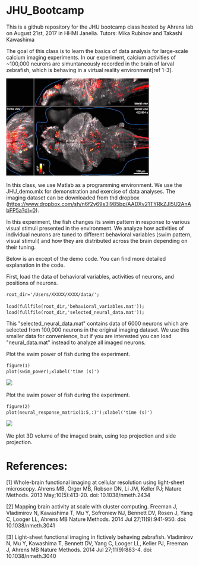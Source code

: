 # JHU_Bootcamp

This is a github repository for the JHU bootcamp class hosted by Ahrens lab on August 21st, 2017 in HHMI Janelia. 
Tutors: Mika Rubinov and Takashi Kawashima

The goal of this class is to learn the basics of data analysis for large-scale calcium imaging experiments. In our experiment, calcium activities of ~100,000 neurons are simuntaneously recorded in the brain of larval zebrafish, which is behaving in a virtual reality environment[ref 1-3]. 

<img src="./pics/maxresdefault.jpg" width="384">


In this class, we use Matlab as a programming environment. We use the JHU_demo.mlx for demonstration and exercise of data analyses. The imaging dataset can be downloaded from thd dropbox (https://www.dropbox.com/sh/n6f2y69s3l985bp/AADXv21TYRkZJI5U2AnAbFP5a?dl=0). 

In this experiment, the fish changes its swim pattern in response to various visual stimuli presented in the environment. We analyze how activities of individual neurons are tuned to different behavioral variables (swim pattern, visual stimuli) and how they are distributed across the brain depending on their tuning.

Below is an except of the demo code. You can find more detailed explanation in the code.

First, load the data of behavioral variables, activities of neurons, and positions of neurons.

    root_dir='/Users/XXXXX/XXXX/data/';

    load(fullfile(root_dir,'behavioral_variables.mat'));
    load(fullfile(root_dir,'selected_neural_data.mat'));

This "selected_neural_data.mat" contains data of 6000 neurons which are selected from 100,000 neurons in the original imaging dataset. We use this smaller data for convenience, but if you are interested you can load "neural_data.mat" instead to analyze all imaged neurons. 

Plot the swim power of fish during the experiment.

    figure(1)
    plot(swim_power);xlabel('time (s)')
   
<img src="./pics/swim_power" width="576">

Plot the swim power of fish during the experiment.

    figure(2)
    plot(neural_response_matrix(1:5,:)');xlabel('time (s)')
   
<img src="./pics/neural_response" width="576">

We plot 3D volume of the imaged brain, using top projection and side projection.








# References:

[1] Whole-brain functional imaging at cellular resolution using light-sheet microscopy.
    Ahrens MB, Orger MB, Robson DN, Li JM, Keller PJ; Nature Methods. 
    2013 May;10(5):413-20. doi: 10.1038/nmeth.2434

[2] Mapping brain activity at scale with cluster computing.
    Freeman J, Vladimirov N, Kawashima T, Mu Y, Sofroniew NJ, Bennett DV, Rosen J, Yang C, Looger LL, Ahrens MB
    Nature Methods. 2014 Jul 27;11(9):941-950. doi: 10.1038/nmeth.3041

[3] Light-sheet functional imaging in fictively behaving zebrafish.
    Vladimirov N, Mu Y, Kawashima T, Bennett DV, Yang C, Looger LL, Keller PJ, Freeman J, Ahrens MB
    Nature Methods. 2014 Jul 27;11(9):883-4. doi: 10.1038/nmeth.3040
